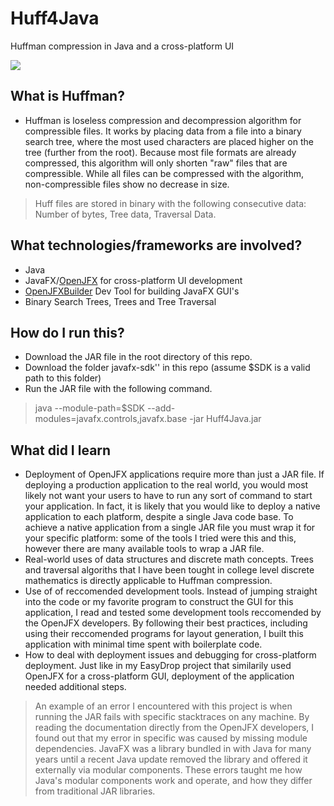 # Huff4Java
Huffman compression in Java and a cross-platform UI

![](https://i.gyazo.com/3f801a2d0dbaa9ed7e55e1f3239102c7.png)

## What is Huffman?
- Huffman is loseless compression and decompression algorithm for compressible files. It works by placing data from a file into a binary search tree, where the most used characters are placed higher on the tree (further from the root). Because most file formats are already compressed, this algorithm will only shorten "raw" files that are compressible. While all files can be compressed with the algorithm, non-compressible files show no decrease in size.
> Huff files are stored in binary with the following consecutive data: Number of bytes, Tree data, Traversal Data.

## What technologies/frameworks are involved?
- Java
- JavaFX/[OpenJFX](https://openjfx.io/) for cross-platform UI development
- [OpenJFXBuilder](https://openjfx.io/javadoc/11/javafx.base/javafx/util/Builder.html) Dev Tool for building JavaFX GUI's 
- Binary Search Trees, Trees and Tree Traversal 

## How do I run this?
- Download the JAR file in the root directory of this repo.
- Download the folder javafx-sdk'' in this repo (assume $SDK is a valid path to this folder)
- Run the JAR file with the following command.
> java --module-path=$SDK --add-modules=javafx.controls,javafx.base -jar Huff4Java.jar


## What did I learn
- Deployment of OpenJFX applications require more than just a JAR file. If deploying a production application to the real world, you would most likely not want your users to have to run any sort of command to start your application. In fact, it is likely that you would like to deploy a native application to each platform, despite a single Java code base. To achieve a native application from a single JAR file you must wrap it for your specific platform: some of the tools I tried were this and this, however there are many available tools to wrap a JAR file.
- Real-world uses of data structures and discrete math concepts. Trees and traversal algoriths that I have been tought in college level discrete mathematics is directly applicable to Huffman compression.
- Use of of reccomended development tools. Instead of jumping straight into the code or my favorite program to construct the GUI for this application, I read and tested some development tools reccomended by the OpenJFX developers. By following their best practices, including using their reccomended programs for layout generation, I built this application with minimal time spent with boilerplate code. 
- How to deal with deployment issues and debugging for cross-platform deployment. Just like in my EasyDrop project that similarily used OpenJFX for a cross-platform GUI, deployment of the application needed additional steps.
> An example of an error I encountered with this project is when running the JAR fails with specific stacktraces on any machine. By reading the documentation directly from the OpenJFX developers, I found out that my error in specific was caused by missing module dependencies. JavaFX was a library bundled in with Java for many years until a recent Java update removed the library and offered it externally via modular components. These errors taught me how Java's modular components work and operate, and how they differ from traditional JAR libraries.
